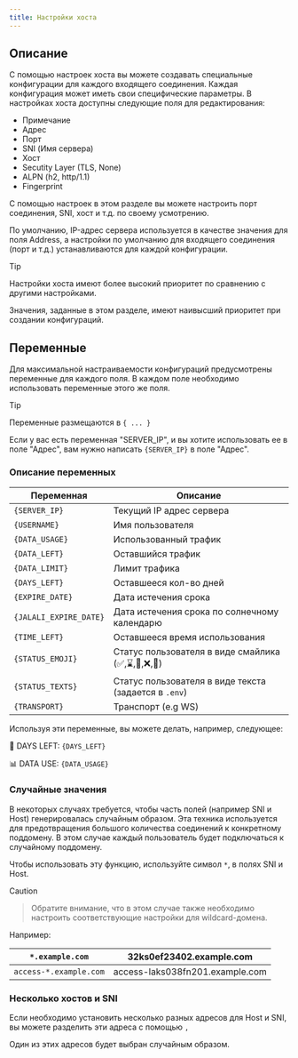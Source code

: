```yaml
---
title: Настройки хоста
---
```


## Описание

С помощью настроек хоста вы можете создавать специальные конфигурации для каждого входящего соединения. Каждая конфигурация может иметь свои специфические параметры. В настройках хоста доступны следующие поля для редактирования:

- Примечание
- Адрес
- Порт
- SNI (Имя сервера)
- Хост
- Secutity Layer (TLS, None)
- ALPN (h2, http/1.1)
- Fingerprint

С помощью настроек в этом разделе вы можете настроить порт соединения, SNI, хост и т.д. по своему усмотрению.

По умолчанию, IP-адрес сервера используется в качестве значения для поля Address, а настройки по умолчанию для входящего соединения (порт и т.д.) устанавливаются для каждой конфигурации.

> [!TIP]
> Настройки хоста имеют более высокий приоритет по сравнению с другими настройками.
> 
> Значения, заданные в этом разделе, имеют наивысший приоритет при создании конфигураций.


## Переменные

Для максимальной настраиваемости конфигураций предусмотрены переменные для каждого поля. В каждом поле необходимо использовать переменные этого же поля.

> [!TIP]
> Переменные размещаются в `{ ... }`
> 
> Если у вас есть переменная "SERVER_IP", и вы хотите использовать ее в поле "Адрес", вам нужно написать `{SERVER_IP}` в поле "Адрес".


### Описание переменных

| Переменная             | Описание                                              |
| ---------------------- | ----------------------------------------------------- |
| `{SERVER_IP}`          | Текущий IP адрес сервера                              |
| `{USERNAME}`           | Имя пользователя                                      |
| `{DATA_USAGE}`         | Использованный трафик                                 |
| `{DATA_LEFT}`          | Оставшийся трафик                                     |
| `{DATA_LIMIT}`         | Лимит трафика                                         |
| `{DAYS_LEFT}`          | Оставшееся кол-во дней                                |
| `{EXPIRE_DATE}`        | Дата истечения срока                                  |
| `{JALALI_EXPIRE_DATE}` | Дата истечения срока по солнечному календарю          |
| `{TIME_LEFT}`          | Оставшееся время использования                        |
| `{STATUS_EMOJI}`       | Статус пользователя в виде смайлика (✅,⌛️,🪫,❌,🔌)  |
| `{STATUS_TEXTS}`       | Статус пользователя в виде текста (задается в `.env`) |
| `{TRANSPORT}`          | Транспорт (e.g WS)                                    |

Используя эти переменные, вы можете делать, например, следующее:

📆 DAYS LEFT: `{DAYS_LEFT}`

📊 DATA USE: `{DATA_USAGE}`

### Случайные значения

В некоторых случаях требуется, чтобы часть полей (например SNI и Host) генерировалась случайным образом. Эта техника используется для предотвращения большого количества соединений к конкретному поддомену. В этом случае каждый пользователь будет подключаться к случайному поддомену.

Чтобы использовать эту функцию, используйте символ `*`, в полях SNI и Host.

> [!CAUTION]
> >Обратите внимание, что в этом случае также необходимо настроить соответствующие настройки для wildcard-домена.


Например:

| `*.example.com`        | 32ks0ef23402.example.com        |
| ---------------------- | ------------------------------- |
| `access-*.example.com` | access-laks038fn201.example.com |

### Несколько хостов и SNI

Если необходимо установить несколько разных адресов для Host и SNI, вы можете разделить эти адреса с помощью `,`

Один из этих адресов будет выбран случайным образом.
